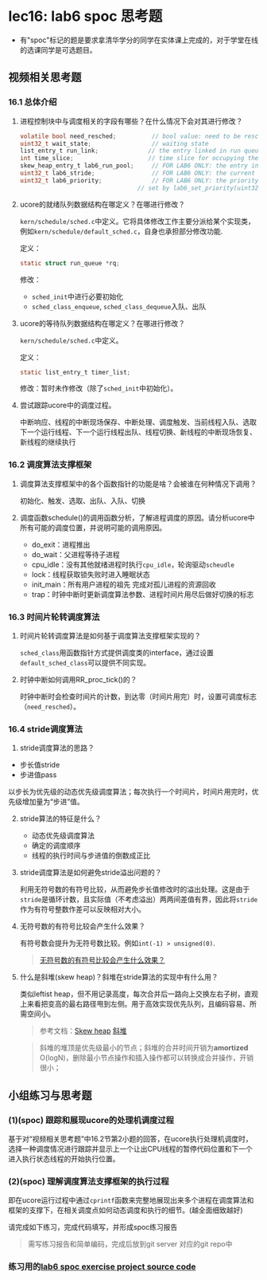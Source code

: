 # lec16: lab6 spoc 思考题

- 有"spoc"标记的题是要求拿清华学分的同学在实体课上完成的，对于学堂在线的选课同学是可选题目。


## 视频相关思考题

### 16.1 总体介绍

1. 进程控制块中与调度相关的字段有哪些？在什么情况下会对其进行修改？

   ```C
   volatile bool need_resched;    		// bool value: need to be rescheduled to release CPU?
   uint32_t wait_state;               	// waiting state
   list_entry_t run_link;              // the entry linked in run queue
   int time_slice;                     // time slice for occupying the CPU
   skew_heap_entry_t lab6_run_pool;  	// FOR LAB6 ONLY: the entry in the run pool
   uint32_t lab6_stride;              	// FOR LAB6 ONLY: the current stride of the process
   uint32_t lab6_priority;   			// FOR LAB6 ONLY: the priority of process, 
   									// set by lab6_set_priority(uint32_t)
   ```

2. ucore的就绪队列数据结构在哪定义？在哪进行修改？

   `kern/schedule/sched.c`中定义。它将具体修改工作主要分派给某个实现类，例如`kern/schedule/default_sched.c`，自身也承担部分修改功能.

   定义：

   ```C
   static struct run_queue *rq;
   ```
   修改：

   * `sched_init`中进行必要初始化
   * `sched_class_enqueue`, `sched_class_dequeue`入队、出队

3. ucore的等待队列数据结构在哪定义？在哪进行修改？

   `kern/schedule/sched.c`中定义。

   定义：

   ```C
   static list_entry_t timer_list;
   ```
   修改：暂时未作修改（除了`sched_init`中初始化）。

4. 尝试跟踪ucore中的调度过程。

   中断响应、线程的中断现场保存、中断处理、调度触发、当前线程入队、选取下一个运行线程、下一个运行线程出队、线程切换、新线程的中断现场恢复、新线程的继续执行

### 16.2 调度算法支撑框架

1. 调度算法支撑框架中的各个函数指针的功能是啥？会被谁在何种情况下调用？

   初始化、触发、选取、出队、入队、切换

2. 调度函数schedule()的调用函数分析，了解进程调度的原因。请分析ucore中所有可能的调度位置，并说明可能的调用原因。

   * do_exit：进程推出
   * do_wait：父进程等待子进程
   * cpu_idle：没有其他就绪进程时执行`cpu_idle`，轮询驱动`scheudle`
   * lock：线程获取锁失败时进入睡眠状态
   * init_main：所有用户进程的祖先 完成对孤儿进程的资源回收
   * trap：时钟中断时更新调度算法参数、进程时间片用尽后做好切换的标志

### 16.3 时间片轮转调度算法

1. 时间片轮转调度算法是如何基于调度算法支撑框架实现的？

   `sched_class`用函数指针方式提供调度类的interface，通过设置`default_sched_class`可以提供不同实现。

2. 时钟中断如何调用RR_proc_tick()的？

   时钟中断时会检查时间片的计数，到达零（时间片用完）时，设置可调度标志（`need_resched`）。

### 16.4 stride调度算法

1. stride调度算法的思路？

  * 步长值stride
  * 步进值pass

  以步长为优先级的动态优先级调度算法；每次执行一个时间片，时间片用完时，优先级增加量为“步进”值。

2. stride算法的特征是什么？
   * 动态优先级调度算法
   * 确定的调度顺序
   * 线程的执行时间与步进值的倒数成正比

3. stride调度算法是如何避免stride溢出问题的？

   利用无符号数的有符号比较，从而避免步长值修改时的溢出处理。这是由于`stride`是循环计数，且实际值（不考虑溢出）两两间差值有界，因此将`stride`作为有符号整数作差可以反映相对大小。

4. 无符号数的有符号比较会产生什么效果？

   有符号数会提升为无符号数比较。例如`int(-1) > unsigned(0)`.

   > [无符号数的有符号比较会产生什么效果？](https://piazza.com/class/i5j09fnsl7k5x0?cid=357)

5. 什么是斜堆(skew heap)？斜堆在stride算法的实现中有什么用？

   类似leftist heap，但不用记录高度，每次合并后一路向上交换左右子树，直观上来看把变高的最右路径甩到左侧。用于高效实现优先队列，且编码容易、所需空间小。

   > 参考文档：[Skew heap](https://en.wikipedia.org/wiki/Skew_heap) [斜堆](http://baike.baidu.com/link?url=BYMgWi8gT5sZE2sG0ndX1CoYZVhe5NJig5s9-u1gO7ldVIxRwLzUpL9pvqN5qEOk_8nGUuJ7VSZNU8pGSicUnK)
   >

   > 斜堆的堆顶是优先级最小的节点；斜堆的合并时间开销为**amortized** O(logN)，删除最小节点操作和插入操作都可以转换成合并操作，开销很小；

## 小组练习与思考题

### (1)(spoc) 跟踪和展现ucore的处理机调度过程

基于对“视频相关思考题”中16.2节第2小题的回答，在ucore执行处理机调度时，选择一种调度情况进行跟踪并显示上一个让出CPU线程的暂停代码位置和下一个进入执行状态线程的开始执行位置。

### (2)(spoc) 理解调度算法支撑框架的执行过程

即在ucore运行过程中通过`cprintf`函数来完整地展现出来多个进程在调度算法和框架的支撑下，在相关调度点如何动态调度和执行的细节。(越全面细致越好)

请完成如下练习，完成代码填写，并形成spoc练习报告
> 需写练习报告和简单编码，完成后放到git server 对应的git repo中

### 练习用的[lab6 spoc exercise project source code](https://github.com/chyyuu/ucore_lab/tree/master/labcodes_answer/lab6_result)


